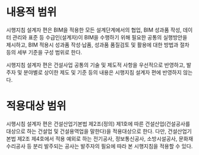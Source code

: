 # 내용적 범위
시행지침 설계자 편은 BIM을 적용한 모든 설계단계에서의 협업, BIM 성과품 작성, 데이터 관리와 표준 등 수급인(설계자)이 BIM을 수행하기 위해 필요한 공통의 실행방안을 제시하고, BIM 적용시 성과품 작성·납품, 성과품 품질검토 및 활용에 대한 방법과 절차 등의 세부 기준을 구성 범위로 한다.

시행지침 설계자 편은 건설사업 공통의 기술 및 제도적 사항을 우선적으로 반영하고, 발주자 및 분야별로 상이한 제도 및 기준 등의 내용은 시행지침 설계자 편에 반영하지 않는다.

# 적용대상 범위
시행시침 설계자 편은 건설산업기본법 제2조(정의) 제1호에 따른 건설산업(건설공사를 대상으로 하는 건설업 및 건설용역업을 말한다)을 적용대상으로 한다. 다만, 건설산업기본법 제2조 제4호에서 적용 예외로 하는 전기공사, 정보통신공사, 소방시설공사, 문화재수리공사 등 분리 발주되는 공사는 발주자의 필요에 따라 본 시행지침을 적용할 수 있다.
